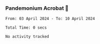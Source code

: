 ### Pandemonium Acrobat 🤸

<!--START_SECTION:waka-->

```all_time
From: 03 April 2024 - To: 10 April 2024

Total Time: 0 secs

No activity tracked
```

<!--END_SECTION:waka-->
